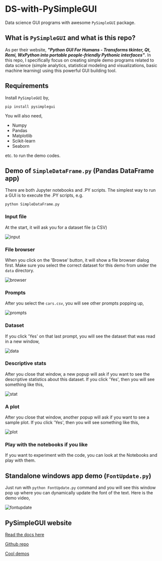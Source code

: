 # DS-with-PySimpleGUI
Data science GUI programs with awesome `PySimpleGUI` package.

## What is `PySimpleGUI` and what is this repo?

As per their website, ___"Python GUI For Humans - Transforms tkinter, Qt, Remi, WxPython into portable people-friendly Pythonic interfaces"___. In this repo, I specifically focus on creating simple demo programs related to data science (simple analytics, statistical modeling and visualizations, basic machine learning) using this powerful GUI building tool.

## Requirements

Install `PySimpleGUI` by,
```
pip install pysimplegui
```

You will also need,

- Numpy
- Pandas
- Matplotlib
- Scikit-learn
- Seaborn

etc. to run the demo codes.

## Demo of `SimpleDataFrame.py` (Pandas DataFrame app)

There are both Jupyter notebooks and .PY scripts. The simplest way to run a GUI is to execute the .PY scripts, e.g.
```
python SimpleDataFrame.py
```

### Input file
At the start, it will ask you for a dataset file (a CSV)

![input](https://raw.githubusercontent.com/tirthajyoti/DS-with-PySimpleGUI/main/images/SimpleDataFrame-0.PNG)

### File browser
When you click on the 'Browse' button, it will show a file browser dialog first. Make sure you select the correct dataset for this demo from under the `data` directory.

![browser](https://raw.githubusercontent.com/tirthajyoti/DS-with-PySimpleGUI/main/images/SimpleDataFrame-1.PNG)

### Prompts
After you select the `cars.csv`, you will see other prompts popping up,

![prompts](https://raw.githubusercontent.com/tirthajyoti/DS-with-PySimpleGUI/main/images/SimpleDataFrame-6.png)
### Dataset
If you click 'Yes' on that last prompt, you will see the dataset that was read in a new window,

![data](https://raw.githubusercontent.com/tirthajyoti/DS-with-PySimpleGUI/main/images/SimpleDataFrame-5.PNG)
### Descriptive stats
After you close that window, a new popup will ask if you want to see the descriptive statistics about this dataset. If you click 'Yes', then you will see something like this,

![stat](https://raw.githubusercontent.com/tirthajyoti/DS-with-PySimpleGUI/main/images/SimpleDataFrame-7.PNG)
### A plot
After you close that window, another popup will ask if you want to see a sample plot. If you click 'Yes', then you will see something like this,

![plot](https://raw.githubusercontent.com/tirthajyoti/DS-with-PySimpleGUI/main/images/SimpleDataFrame-8.PNG)
### Play with the notebooks if you like
If you want to experiment with the code, you can look at the Notebooks and play with them.

## Standalone windows app demo (`FontUpdate.py`)

Just run with `python FontUpdate.py` command and you will see this window pop up where you can dynamically update the font of the text. Here is the demo video,

![fontupdate](https://raw.githubusercontent.com/tirthajyoti/DS-with-PySimpleGUI/main/images/FontUpdate.gif)

## PySimpleGUI website

[Read the docs here](https://pysimplegui.readthedocs.io/en/latest/)

[Github repo](https://github.com/PySimpleGUI/PySimpleGUI)

[Cool demos](https://github.com/PySimpleGUI/PySimpleGUI/tree/master/DemoPrograms)

